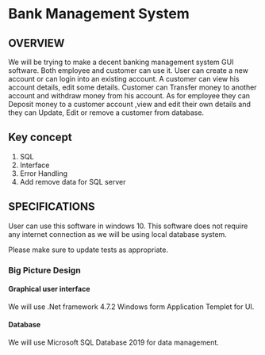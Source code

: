 # Bank Management System

## OVERVIEW

We will be trying to make a decent banking management system GUI software. Both 
employee and customer can use it. User can create a new account or can login into an 
existing account. A customer can view his account details, edit some details. Customer 
can Transfer money to another account and withdraw money from his account. As for employee
they can Deposit money to a customer account ,view and edit their own details and they can Update,
Edit or remove a customer from database.


## Key concept

1. SQL
2. Interface
3. Error Handling
4. Add remove data for SQL server


## SPECIFICATIONS
User can use this software in windows 10. This software does not require any internet 
connection as we will be using local database system.

Please make sure to update tests as appropriate.

### Big Picture Design
#### Graphical user interface 
We will use .Net framework 4.7.2 Windows form Application Templet for UI. 
#### Database
We will use Microsoft SQL Database 2019 for data management.
